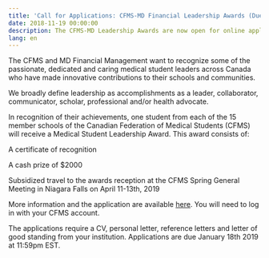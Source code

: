 ```yaml
---
title: 'Call for Applications: CFMS-MD Financial Leadership Awards (Due January 18)'
date: 2018-11-19 00:00:00
description: The CFMS-MD Leadership Awards are now open for online application!
lang: en
---
```


The CFMS and MD Financial Management want to recognize some of the passionate, dedicated and caring medical student leaders across Canada who have made innovative contributions to their schools and communities.

We broadly define leadership as accomplishments as a leader, collaborator, communicator, scholar, professional and/or health advocate.

In recognition of their achievements, one student from each of the 15 member schools of the Canadian Federation of Medical Students (CFMS) will receive a Medical Student Leadership Award. This award consists of:

A certificate of recognition

A cash prize of $2000

Subsidized travel to the awards reception at the CFMS Spring General Meeting in Niagara Falls on April 11-13th, 2019

More information and the application are available [here](https://www.cfms.org/resources/md-leadership-awards.html). You will need to log in with your CFMS account.

The applications require a CV, personal letter, reference letters and letter of good standing from your institution. Applications are due January 18th 2019 at 11:59pm EST.